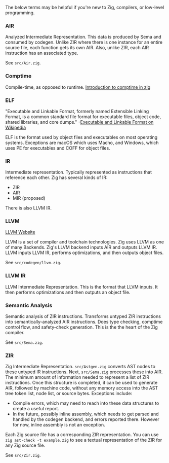 The below terms may be helpful if you're new to Zig, compilers, or low-level programming.

### AIR

Analyzed Intermediate Representation. This data is produced by Sema and consumed by codegen. Unlike ZIR where there is one instance for an entire source file, each function gets its own AIR. Also, unlike ZIR, each AIR instruction has an associated type.

See `src/Air.zig`.

### Comptime

Compile-time, as opposed to runtime. [Introduction to comptime in zig](https://ziglang.org/documentation/master/#comptime)

### ELF

"Executable and Linkable Format, formerly named Extensible Linking Format, is a common standard file format for executable files, object code, shared libraries, and core dumps." -[Executable and Linkable Format on Wikipedia](https://en.wikipedia.org/wiki/Executable_and_Linkable_Format)

ELF is the format used by object files and executables on most operating systems. Exceptions are macOS which uses Macho, and Windows, which uses PE for executables and COFF for object files.

### IR

Intermediate representation. Typically represented as instructions that reference each other. Zig has several kinds of IR:

 * ZIR
 * AIR
 * MIR (proposed)

There is also LLVM IR.

### LLVM

[LLVM Website](https://llvm.org/)

LLVM is a set of compiler and toolchain technologies. Zig uses LLVM as one of many Backends. Zig's LLVM backend inputs AIR and outputs LLVM IR. LLVM inputs LLVM IR, performs optimizations, and then outputs object files.

See `src/codegen/llvm.zig`. 

### LLVM IR

LLVM Intermediate Representation. This is the format that LLVM inputs. It then performs optimizations and then outputs an object file.

### Semantic Analysis

Semantic analysis of ZIR instructions. Transforms untyped ZIR instructions into semantically-analyzed AIR instructions.
Does type checking, comptime control flow, and safety-check generation. This is the the heart of the Zig compiler.

See `src/Sema.zig`.

### ZIR

Zig Intermediate Representation. `src/Astgen.zig` converts AST nodes to these
untyped IR instructions. Next, `src/Sema.zig` processes these into AIR.
The minimum amount of information needed to represent a list of ZIR instructions.
Once this structure is completed, it can be used to generate AIR, followed by
machine code, without any memory access into the AST tree token list, node list,
or source bytes. Exceptions include:
 * Compile errors, which may need to reach into these data structures to
   create a useful report.
 * In the future, possibly inline assembly, which needs to get parsed and
   handled by the codegen backend, and errors reported there. However for now,
   inline assembly is not an exception.

Each Zig source file has a corresponding ZIR representation. You can use `zig ast-check -t example.zig` to see a textual representation of the ZIR for any Zig source file.

See `src/Zir.zig`.